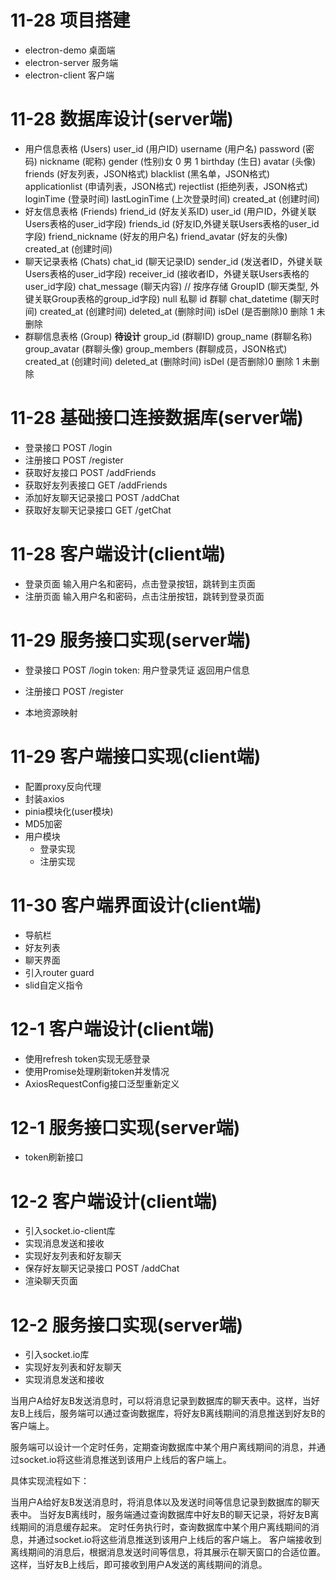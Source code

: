 # 11-28 项目搭建

- electron-demo 桌面端
- electron-server 服务端
- electron-client 客户端

# 11-28 数据库设计(server端)

- 用户信息表格  (Users)
    user_id  (用户ID)
    username  (用户名)
    password  (密码)
    nickname  (昵称)
    gender  (性别)女 0 男 1
    birthday  (生日)
    avatar  (头像)
    friends  (好友列表，JSON格式)
    blacklist  (黑名单，JSON格式)
    applicationlist  (申请列表，JSON格式)
    rejectlist  (拒绝列表，JSON格式)
    loginTime  (登录时间)
    lastLoginTime  (上次登录时间)
    created_at  (创建时间)
- 好友信息表格  (Friends)
    friend_id  (好友关系ID)
    user_id  (用户ID，外键关联Users表格的user_id字段)
    friends_id  (好友ID,外键关联Users表格的user_id字段)
    friend_nickname  (好友的用户名)
    friend_avatar  (好友的头像)
    created_at  (创建时间)
- 聊天记录表格  (Chats)
    chat_id  (聊天记录ID)
    sender_id (发送者ID，外键关联Users表格的user_id字段)
    receiver_id (接收者ID，外键关联Users表格的user_id字段)
    chat_message  (聊天内容)        // 按序存储
    GroupID  (聊天类型, 外键关联Group表格的group_id字段) null 私聊 id 群聊
    chat_datetime  (聊天时间)
    created_at  (创建时间)
    deleted_at  (删除时间)
    isDel   (是否删除)0 删除 1 未删除 
- 群聊信息表格  (Group) **待设计**
    group_id  (群聊ID)
    group_name  (群聊名称)
    group_avatar  (群聊头像)
    group_members  (群聊成员，JSON格式)
    created_at  (创建时间)
    deleted_at  (删除时间)
    isDel   (是否删除)0 删除 1 未删除 

# 11-28 基础接口连接数据库(server端)

- 登录接口
    POST /login
- 注册接口
    POST /register
- 获取好友接口
    POST /addFriends
- 获取好友列表接口
    GET /addFriends
- 添加好友聊天记录接口
    POST /addChat
- 获取好友聊天记录接口
    GET /getChat

# 11-28 客户端设计(client端)

- 登录页面
    输入用户名和密码，点击登录按钮，跳转到主页面
- 注册页面
    输入用户名和密码，点击注册按钮，跳转到登录页面

# 11-29 服务接口实现(server端)
- 登录接口
    POST /login
    token: 用户登录凭证
    返回用户信息
- 注册接口
    POST /register

- 本地资源映射

# 11-29 客户端接口实现(client端)

- 配置proxy反向代理
- 封装axios
- pinia模块化(user模块)
- MD5加密
- 用户模块
    - 登录实现
    - 注册实现

# 11-30 客户端界面设计(client端)
- 导航栏
- 好友列表
- 聊天界面
- 引入router guard
- slid自定义指令

# 12-1 客户端设计(client端)
- 使用refresh token实现无感登录
- 使用Promise处理刷新token并发情况
- AxiosRequestConfig接口泛型重新定义

# 12-1 服务接口实现(server端)
- token刷新接口

# 12-2 客户端设计(client端)
- 引入socket.io-client库
- 实现消息发送和接收
- 实现好友列表和好友聊天
- 保存好友聊天记录接口
    POST /addChat
- 渲染聊天页面

# 12-2 服务接口实现(server端)
- 引入socket.io库
- 实现好友列表和好友聊天
- 实现消息发送和接收



当用户A给好友B发送消息时，可以将消息记录到数据库的聊天表中。这样，当好友B上线后，服务端可以通过查询数据库，将好友B离线期间的消息推送到好友B的客户端上。

服务端可以设计一个定时任务，定期查询数据库中某个用户离线期间的消息，并通过socket.io将这些消息推送到该用户上线后的客户端上。

具体实现流程如下：

当用户A给好友B发送消息时，将消息体以及发送时间等信息记录到数据库的聊天表中。
当好友B离线时，服务端通过查询数据库中好友B的聊天记录，将好友B离线期间的消息缓存起来。
定时任务执行时，查询数据库中某个用户离线期间的消息，并通过socket.io将这些消息推送到该用户上线后的客户端上。
客户端接收到离线期间的消息后，根据消息发送时间等信息，将其展示在聊天窗口的合适位置。
这样，当好友B上线后，即可接收到用户A发送的离线期间的消息。